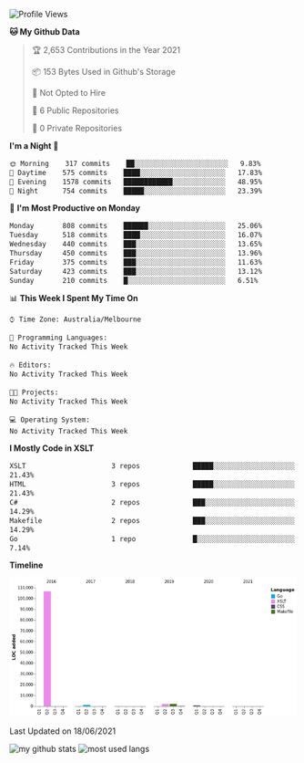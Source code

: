 <!--START_SECTION:waka-->
![Profile Views](http://img.shields.io/badge/Profile%20Views-0-blue)

**🐱 My Github Data** 

> 🏆 2,653 Contributions in the Year 2021
 > 
> 📦 153 Bytes Used in Github's Storage 
 > 
> 🚫 Not Opted to Hire
 > 
> 📜 6 Public Repositories 
 > 
> 🔑 0 Private Repositories  
 > 
**I'm a Night 🦉** 

```text
🌞 Morning    317 commits    ██░░░░░░░░░░░░░░░░░░░░░░░   9.83% 
🌆 Daytime    575 commits    ████░░░░░░░░░░░░░░░░░░░░░   17.83% 
🌃 Evening    1578 commits   ████████████░░░░░░░░░░░░░   48.95% 
🌙 Night      754 commits    █████░░░░░░░░░░░░░░░░░░░░   23.39%

```
📅 **I'm Most Productive on Monday** 

```text
Monday       808 commits    ██████░░░░░░░░░░░░░░░░░░░   25.06% 
Tuesday      518 commits    ████░░░░░░░░░░░░░░░░░░░░░   16.07% 
Wednesday    440 commits    ███░░░░░░░░░░░░░░░░░░░░░░   13.65% 
Thursday     450 commits    ███░░░░░░░░░░░░░░░░░░░░░░   13.96% 
Friday       375 commits    ███░░░░░░░░░░░░░░░░░░░░░░   11.63% 
Saturday     423 commits    ███░░░░░░░░░░░░░░░░░░░░░░   13.12% 
Sunday       210 commits    █░░░░░░░░░░░░░░░░░░░░░░░░   6.51%

```


📊 **This Week I Spent My Time On** 

```text
⌚︎ Time Zone: Australia/Melbourne

💬 Programming Languages: 
No Activity Tracked This Week

🔥 Editors: 
No Activity Tracked This Week

🐱‍💻 Projects: 
No Activity Tracked This Week

💻 Operating System: 
No Activity Tracked This Week

```

**I Mostly Code in XSLT** 

```text
XSLT                     3 repos             █████░░░░░░░░░░░░░░░░░░░░   21.43% 
HTML                     3 repos             █████░░░░░░░░░░░░░░░░░░░░   21.43% 
C#                       2 repos             ███░░░░░░░░░░░░░░░░░░░░░░   14.29% 
Makefile                 2 repos             ███░░░░░░░░░░░░░░░░░░░░░░   14.29% 
Go                       1 repo              █░░░░░░░░░░░░░░░░░░░░░░░░   7.14%

```


**Timeline**

![Chart not found](https://raw.githubusercontent.com/opoudjis/opoudjis/main/charts/bar_graph.png) 


 Last Updated on 18/06/2021
<!--END_SECTION:waka-->


![my github stats](https://github-readme-stats.vercel.app/api?username=opoudjis&show_icons=true&theme=tokyonight&line_height=27)
![most used langs](https://github-readme-stats.vercel.app/api/top-langs/?username=opoudjis&hide=css,html&theme=tokyonight)

<!--
**opoudjis/opoudjis** is a ✨ _special_ ✨ repository because its `README.md` (this file) appears on your GitHub profile.

Here are some ideas to get you started:

- 🔭 I’m currently working on ...
- 🌱 I’m currently learning ...
- 👯 I’m looking to collaborate on ...
- 🤔 I’m looking for help with ...
- 💬 Ask me about ...
- 📫 How to reach me: ...
- 😄 Pronouns: ...
- ⚡ Fun fact: ...
-->
